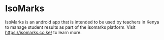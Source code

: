 # IsoMarks
IsoMarks is an android app that is intended to be used by teachers in Kenya to manage student results as part of the isomarks platform. Visit https://isomarks.co.ke/ to learn more.
